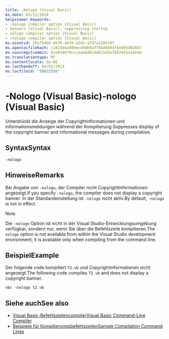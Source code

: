 ```yaml
---
title: -Nologo (Visual Basic)
ms.date: 03/13/2018
helpviewer_keywords:
- -nologo compiler option [Visual Basic]
- banners [Visual Basic], suppressing startup
- nologo compiler option [Visual Basic]
- /nologo compiler option [Visual Basic]
ms.assetid: 25ef54b6-d676-4639-a2d2-a747a158bc07
ms.openlocfilehash: c1824e4a086ecdd4b6a776bd6894f6e003d02867
ms.sourcegitcommit: bce0586f0cccaae6d6cbd625d5a7b824d1d3de4b
ms.translationtype: MT
ms.contentlocale: de-DE
ms.lasthandoff: 04/02/2019
ms.locfileid: "58822556"
---
```

# <a name="-nologo-visual-basic"></a><span data-ttu-id="03f4e-102">-Nologo (Visual Basic)</span><span class="sxs-lookup"><span data-stu-id="03f4e-102">-nologo (Visual Basic)</span></span>
<span data-ttu-id="03f4e-103">Unterdrückt die Anzeige der Copyrightinformationen und informationsmeldungen während der Kompilierung.</span><span class="sxs-lookup"><span data-stu-id="03f4e-103">Suppresses display of the copyright banner and informational messages during compilation.</span></span>  
  
## <a name="syntax"></a><span data-ttu-id="03f4e-104">Syntax</span><span class="sxs-lookup"><span data-stu-id="03f4e-104">Syntax</span></span>  
  
```  
-nologo  
```  
  
## <a name="remarks"></a><span data-ttu-id="03f4e-105">Hinweise</span><span class="sxs-lookup"><span data-stu-id="03f4e-105">Remarks</span></span>  
 <span data-ttu-id="03f4e-106">Bei Angabe von `-nologo`, der Compiler nicht Copyrightinformationen angezeigt.</span><span class="sxs-lookup"><span data-stu-id="03f4e-106">If you specify `-nologo`, the compiler does not display a copyright banner.</span></span> <span data-ttu-id="03f4e-107">In der Standardeinstellung ist `-nologo` nicht aktiv.</span><span class="sxs-lookup"><span data-stu-id="03f4e-107">By default, `-nologo` is not in effect.</span></span>  
  
> [!NOTE]
>  <span data-ttu-id="03f4e-108">Die `-nologo` Option ist nicht in der Visual Studio-Entwicklungsumgebung verfügbar, sondern nur, wenn Sie über die Befehlszeile kompilieren.</span><span class="sxs-lookup"><span data-stu-id="03f4e-108">The `-nologo` option is not available from within the Visual Studio development environment; it is available only when compiling from the command line.</span></span>  
  
## <a name="example"></a><span data-ttu-id="03f4e-109">Beispiel</span><span class="sxs-lookup"><span data-stu-id="03f4e-109">Example</span></span>  
 <span data-ttu-id="03f4e-110">Der folgende code kompiliert `T2.vb` und Copyrightinformationen nicht angezeigt.</span><span class="sxs-lookup"><span data-stu-id="03f4e-110">The following code compiles `T2.vb` and does not display a copyright banner.</span></span>  
  
```console
vbc -nologo t2.vb  
```  
  
## <a name="see-also"></a><span data-ttu-id="03f4e-111">Siehe auch</span><span class="sxs-lookup"><span data-stu-id="03f4e-111">See also</span></span>

- [<span data-ttu-id="03f4e-112">Visual Basic-Befehlszeilencompiler</span><span class="sxs-lookup"><span data-stu-id="03f4e-112">Visual Basic Command-Line Compiler</span></span>](../../../visual-basic/reference/command-line-compiler/index.md)
- [<span data-ttu-id="03f4e-113">Beispiele für Kompilierungsbefehlszeilen</span><span class="sxs-lookup"><span data-stu-id="03f4e-113">Sample Compilation Command Lines</span></span>](../../../visual-basic/reference/command-line-compiler/sample-compilation-command-lines.md)
